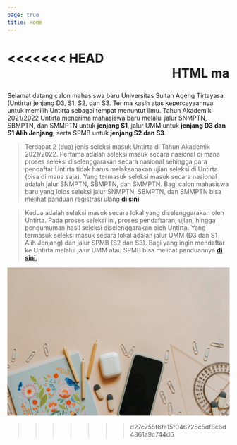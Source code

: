 ```yaml
---
page: true
title: Home
---
```


<<<<<<< HEAD
<marquee>HTML marquee...</marquee>
=======
Selamat datang calon mahasiswa baru Universitas Sultan Ageng Tirtayasa (Untirta) jenjang D3, S1, S2, dan S3. Terima kasih atas kepercayaannya untuk memilih Untirta sebagai tempat menuntut ilmu. Tahun Akademik 2021/2022 Untirta menerima mahasiswa baru melalui jalur SNMPTN, SBMPTN, dan SMMPTN untuk **jenjang S1**, jalur UMM untuk **jenjang D3 dan S1 Alih Jenjang**, serta SPMB untuk **jenjang S2 dan S3**.

> Terdapat 2 (dua) jenis seleksi masuk Untirta di Tahun Akademik 2021/2022. Pertama adalah seleksi masuk secara nasional di mana proses seleksi diselenggarakan secara nasional sehingga para pendaftar Untirta tidak harus melaksanakan ujian seleksi di Untirta (bisa di mana saja). Yang termasuk seleksi masuk secara nasional adalah jalur SNMPTN, SBMPTN, dan SMMPTN. Bagi calon mahasiswa baru yang lolos seleksi jalur SNMPTN, SBMPTN, dan SMMPTN bisa melihat panduan registrasi ulang [**di sini**](https://auh.netlify.app/post/2021-02-23-panduan-registrasi-snmptn-sbmptn-dan-smmptn/).

> Kedua adalah seleksi masuk secara lokal yang diselenggarakan oleh Untirta. Pada proses seleksi ini, proses pendaftaran, ujian, hingga pengumuman hasil seleksi diselenggarakan oleh Untirta. Yang termasuk seleksi masuk secara lokal adalah jalur UMM (D3 dan S1 Alih Jenjang) dan jalur SPMB (S2 dan S3). Bagi yang ingin mendaftar ke Untirta melalui jalur UMM atau SPMB bisa melihat panduannya [**di sini**.](https://auh.netlify.app/post/2021-02-23-pmb-umm/)

![](images/pexels-olia-danilevich-5088012-01.jpg)
>>>>>>> d27c755f6fe15f046725c5df8c6d4861a9c744d6
